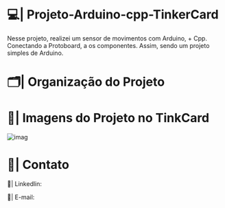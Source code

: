 # 💻| Projeto-Arduino-cpp-TinkerCard
 
  Nesse projeto, realizei um sensor de movimentos com Arduino, + Cpp. Conectando a Protoboard, a os componentes. Assim, sendo um projeto simples de Arduino.

# 🗂️| Organização do Projeto



# 📑| Imagens do Projeto no TinkCard
  
![imag](https://github.com/user-attachments/assets/a318b6ee-bb10-40b8-add4-95fb8471fec1)
 
# 📧| Contato 

  📱| Linkedlin:
 
  📩| E-mail:
